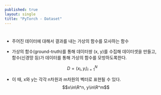```yaml
---
published: true
layout: single
title: "PyTorch - Dataset"
---
```


#
* 주어진 데이터에 대해서 결과를 내는 가상의 함수를 모사하는 함수  

* 가상의 함수(ground-truth)를 통해 데이터쌍 (x, y)를 수집해 데이터셋을 만들고, 함수(신경망 등)가 데이터를 통해 가상의 함수를 모방하도록한다.  

$$D={(x_i, y_i)}_{i=1}^N$$

* 이 때, x와 y는 각각 n차원과 m차원의 벡터로 표현될 수 있다.  
$$x\in\R^n, y\in\R^m$$

